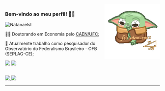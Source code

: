
<img  width = "180px" align = "right" alt="bay-yoda" style="vertical-align:middle; " src="https://github.com/Natanaelsl/Natanaelsl/blob/main/baby-yoda-sticker-4_200x200.gif"/>

### Bem-vindo ao meu perfil! 👩‍💻
<img src="https://komarev.com/ghpvc/?username=Natanaelsl&color=blue" alt="Natanaelsl"/> 

:man_student: Doutorando em Economia pelo [CAEN/UFC](https://caen.ufc.br/pt/);

🔭 Atualmente trabalho como pesquisador do Observatório do Federalismo Brasileiro - OFB (SEPLAG-CE);

<div> 
  <a href = "mailto:natanaelsoaresleite@gmail.com"><img src="https://img.shields.io/badge/-Gmail-%23333?style=for-the-badge&logo=gmail&logoColor=white" target="_blank"></a>
  <a href="linkedin.com/in/natanael-soares-003a3b214" target="_blank"><img src="https://img.shields.io/badge/-LinkedIn-%230077B5?style=for-the-badge&logo=linkedin&logoColor=white" target="_blank"></a>  
</div>
<!--
🌱 Atualmente aprendendo;
Hi there, I'm Natanael Soares
<div class="col2">
Algum texto
<img align="center" alt="bay-yoda" src="https://github.com/Natanaelsl/Natanaelsl/blob/main/baby-yoda-sticker-4_200x200.gif">
</div>
-->
 
##
<!--
<div class="container">
    <div class="row">
        <div class="col-6">
            Olá eu sou natanael
        </div>
        <div class="col-6">
            <img align="center" alt="bay-yoda"
            src="https://github.com/Natanaelsl/Natanaelsl/blob/main/baby-yoda-sticker-4_200x200.gif">
        </div>
     </div>
</div>


<div style="width: 0%; float:left">
 <p>
  algum texto
 </p>
</div>
<div style="width: 50%; float:right">
 <img align="center" alt="bay-yoda"
 src="https://github.com/Natanaelsl/Natanaelsl/blob/main/baby-yoda-sticker-4_200x200.gif">
</div>
-->

<div class="skills">
  <a
     href="https://github.com/Natanaelsl">
     <img height="120em" src="https://github-readme-stats.vercel.app/api?username=Natanaelsl&show_icons=true&theme=default&include_all_commits=true&count_private=true"/>
  </a>
  <a
     href="https://github.com/Natanaelsl">
     <img height="120em" src="https://github-readme-stats.vercel.app/api/top-langs/?username=Natanaelsl&layout=compact&langs_count=7&theme=default"/>
  </a>
</div>

---
